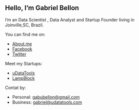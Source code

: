 ## Hello, I’m Gabriel Bellon

I’m an Data Scientist , Data Analyst and Startup Founder living in Joinville,SC, Brazil.

You can find me on:

- [About.me](http://www.about.me/gabubellon)
- [Facebook](http://www.facebook.com/gabubellon)
- [Twitter](http://www.twitter.com/gabubellon)

Meet my Startups:
- [uDataTools](http://udatatools.com)
- [LampBlock](http://www.lampblock.com)

Contat by:
- Personal: <gabubellon@gmail.com>
- Business: <gabriel@udatatools.com>







